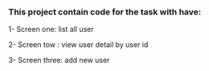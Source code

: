 <p><h3>This project contain code for the task with have:</h3></p>
<p>1- Screen one: list all user</p>
<p>2- Screen tow : view user detail by user id</p>
<p>3- Screen three: add new user</p>
